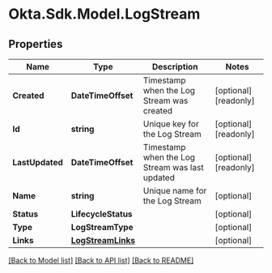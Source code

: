 # Okta.Sdk.Model.LogStream

## Properties

Name | Type | Description | Notes
------------ | ------------- | ------------- | -------------
**Created** | **DateTimeOffset** | Timestamp when the Log Stream was created | [optional] [readonly] 
**Id** | **string** | Unique key for the Log Stream | [optional] [readonly] 
**LastUpdated** | **DateTimeOffset** | Timestamp when the Log Stream was last updated | [optional] [readonly] 
**Name** | **string** | Unique name for the Log Stream | [optional] 
**Status** | **LifecycleStatus** |  | [optional] 
**Type** | **LogStreamType** |  | [optional] 
**Links** | [**LogStreamLinks**](LogStreamLinks.md) |  | [optional] 

[[Back to Model list]](../README.md#documentation-for-models) [[Back to API list]](../README.md#documentation-for-api-endpoints) [[Back to README]](../README.md)

